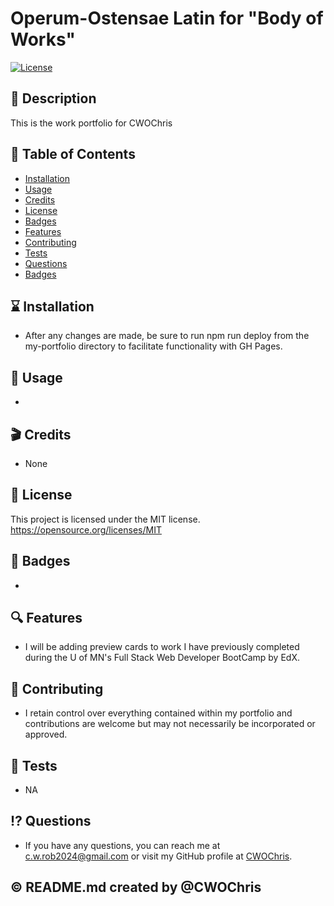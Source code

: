 # Operum-Ostensae Latin for "Body of Works"
[![License](https://img.shields.io/badge/License-MIT-blue.svg)](https://opensource.org/licenses/MIT)

## :ledger: Description
This is the work portfolio for CWOChris

## :bookmark_tabs: Table of Contents
* [Installation](#installation)
* [Usage](#usage)
* [Credits](#credits)
* [License](#license)
* [Badges](#badges)
* [Features](#features)
* [Contributing](#contributing)
* [Tests](#tests)
* [Questions](#questions)
* [Badges](#badges)

## :hourglass: Installation
* After any changes are made, be sure to run npm run deploy from the my-portfolio directory to facilitate functionality with GH Pages.

## :arrows_counterclockwise: Usage
* 

## :clapper: Credits
* None

## :key: License
This project is licensed under the MIT license. https://opensource.org/licenses/MIT

## :name_badge: Badges
* 

## :mag: Features
* I will be adding preview cards to work I have previously completed during the U of MN's Full Stack Web Developer BootCamp by EdX.

## :muscle: Contributing
* I retain control over everything contained within my portfolio and contributions are welcome but may not necessarily be incorporated or approved.

## :card_index: Tests
* NA

## :interrobang: Questions
* If you have any questions, you can reach me at c.w.rob2024@gmail.com or visit my GitHub profile at [CWOChris](https://github.com/CWOChris).

## :copyright: README.md created by @CWOChris
